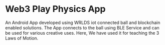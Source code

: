 # Web3 Play Physics App

An Android App developed using WRLDS iot connected ball and blockchain enabled solutions. The App connects to the ball using BLE Service and can be used for various creative uses. Here, We have used it for teaching the 3 Laws of Motion.


